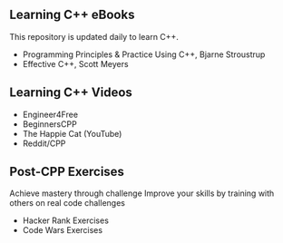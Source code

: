 ## Learning C++ eBooks
This repository is updated daily to learn C++.
+ Programming Principles & Practice Using C++, Bjarne Stroustrup
+ Effective C++, Scott Meyers

## Learning C++ Videos
+ Engineer4Free
+ BeginnersCPP
+ The Happie Cat (YouTube)
+ Reddit/CPP

## Post-CPP Exercises
Achieve mastery through challenge Improve your skills by training with others on real code challenges
+ Hacker Rank Exercises
+ Code Wars Exercises